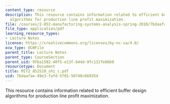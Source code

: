 ```yaml
---
content_type: resource
description: This resource contains information related to efficient buffer design
  algorithms for production line profit maximization.
file: /courses/2-852-manufacturing-systems-analysis-spring-2010/7bdaafae49e3fafd5f0150740c66935d_MIT2_852S10_shi_c.pdf
file_type: application/pdf
learning_resource_types:
- Lecture Notes
license: https://creativecommons.org/licenses/by-nc-sa/4.0/
ocw_type: OCWFile
parent_title: Lecture Notes
parent_type: CourseSection
parent_uid: 9fba1582-40f5-e13f-b44d-9fc132fe86b0
resourcetype: Document
title: MIT2_852S10_shi_c.pdf
uid: 7bdaafae-49e3-fafd-5f01-50740c66935d
---
```

This resource contains information related to efficient buffer design algorithms for production line profit maximization.
